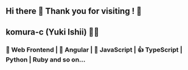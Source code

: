 ## Hi there 👋  Thank you for visiting ! 🙏
## komura-c (Yuki Ishii) 🙋‍♂️
### 🔆 Web Frontend | 💪 Angular | 💪 JavaScript | 👍 TypeScript | Python | Ruby and so on...


<!--
**komura-c/komura-c** is a ✨ _special_ ✨ repository because its `README.md` (this file) appears on your GitHub profile.

Here are some ideas to get you started:

- 🔭 I’m currently working on ...
- 🌱 I’m currently learning ...
- 👯 I’m looking to collaborate on ...
- 🤔 I’m looking for help with ...
- 💬 Ask me about ...
- 📫 How to reach me: ...
- 😄 Pronouns: ...
- ⚡ Fun fact: ...
-->
